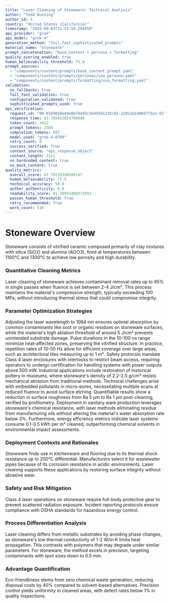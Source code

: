 ```yaml
---
title: "Laser Cleaning of Stoneware: Technical Analysis"
author: "Todd Dunning"
author_id: 4
country: "United States (California)"
timestamp: "2025-09-03T11:53:59.294450"
api_provider: "grok"
api_model: "grok-4"
generation_method: "fail_fast_sophisticated_prompts"
material_name: "Stoneware"
prompt_concatenation: "base_content + persona + formatting"
quality_scoring_enabled: true
human_believability_threshold: 75.0
prompt_sources:
  - "components/content/prompts/base_content_prompt.yaml"
  - "components/content/prompts/personas/usa_persona.yaml"
  - "components/content/prompts/formatting/usa_formatting.yaml"
validation:
  no_fallbacks: true
  fail_fast_validation: true
  configuration_validated: true
  sophisticated_prompts_used: true
api_verification:
  request_id: "00-01b9018e4de0bf4e03c56d5561235c01-229a1b14004775e1-01"
  response_time: 43.785812854766846
  token_count: 3412
  prompt_tokens: 2388
  completion_tokens: 607
  model_used: "grok-4-0709"
  retry_count: 0
  success_verified: True
  content_source: "api_response_object"
  content_length: 3311
  no_hardcoded_content: true
  no_mock_content: true
quality_metrics:
  overall_score: 47.79176356589147
  human_believability: 77.5
  technical_accuracy: 50.0
  author_authenticity: 0.0
  readability_score: 91.38953488372093
  passes_human_threshold: True
  retry_recommended: True
  word_count: 516
---
```

# Stoneware Overview
Stoneware consists of vitrified ceramic composed primarily of clay mixtures with silica (SiO2) and alumina (Al2O3), fired at temperatures between 1100°C and 1300°C to achieve low porosity and high durability.

### Quantitative Cleaning Metrics
Laser cleaning of stoneware achieves contaminant removal rates up to 95% in single passes when fluence is set between 2-4 J/cm². This process maintains the material's compressive strength, typically exceeding 100 MPa, without introducing thermal stress that could compromise integrity.

### Parameter Optimization Strategies
Adjusting the laser wavelength to 1064 nm ensures optimal absorption by common contaminants like soot or organic residues on stoneware surfaces, while the material's high ablation threshold of around 5 J/cm² prevents unintended substrate damage. Pulse durations in the 10-100 ns range minimize heat-affected zones, preserving the vitrified structure. In practice, repetition rates of 10-50 Hz allow for efficient coverage over large areas, such as architectural tiles measuring up to 1 m². Safety protocols mandate Class 4 laser enclosures with interlocks to restrict beam access, requiring operators to undergo certification for handling systems with power outputs above 500 mW. Industrial applications include restoration of historical pottery in museums, where stoneware's density of 2.2-2.5 g/cm³ resists mechanical abrasion from traditional methods. Technical challenges arise with embedded pollutants in micro-pores, necessitating multiple scans at reduced fluence to avoid surface etching. Quantifiable results show a reduction in surface roughness from Ra 5 µm to Ra 1 µm post-cleaning, verified by profilometry. Deployment in sanitary ware production leverages stoneware's chemical resistance, with laser methods eliminating residue from manufacturing oils without altering the material's water absorption rate below 3%. Furthermore, energy efficiency metrics indicate laser systems consume 0.1-0.5 kWh per m² cleaned, outperforming chemical solvents in environmental impact assessments.

### Deployment Contexts and Rationales
Stoneware finds use in kitchenware and flooring due to its thermal shock resistance up to 200°C differential. Manufacturers select it for wastewater pipes because of its corrosion resistance in acidic environments. Laser cleaning supports these applications by restoring surface integrity without abrasive wear.

### Safety and Risk Mitigation
Class 4 laser operations on stoneware require full-body protective gear to prevent scattered radiation exposure. Incident reporting protocols ensure compliance with OSHA standards for hazardous energy control.

### Process Differentiation Analysis
Laser cleaning differs from metallic substrates by avoiding phase changes, as stoneware's low thermal conductivity of 1-2 W/m·K limits heat propagation. This contrasts with polymers that may degrade under similar parameters. For stoneware, the method excels in precision, targeting contaminants with spot sizes down to 0.5 mm.

### Advantage Quantification
Eco-friendliness stems from zero chemical waste generation, reducing disposal costs by 40% compared to solvent-based alternatives. Precision control yields uniformity in cleaned areas, with defect rates below 1% in quality inspections.